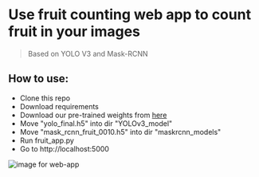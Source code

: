 # Use fruit counting web app to count fruit in your images

> Based on YOLO V3 and Mask-RCNN


## How to use:

- Clone this repo
- Download requirements
- Download our pre-trained weights from [here](https://drive.google.com/drive/folders/1sdRRR77u6e6WAlcF8sckqzIk1UGq4FLa?usp=sharing)
- Move "yolo_final.h5" into dir "YOLOv3_model"
- Move "mask_rcnn_fruit_0010.h5" into dir "maskrcnn_models"
- Run fruit_app.py
- Go to http://localhost:5000


![image for web-app](https://github.com/HaochenQ/Fruit-Recognition-and-Counting/blob/master/web-app/Screen%20Shot%202020-02-24%20at%206.13.50%20am.png)


